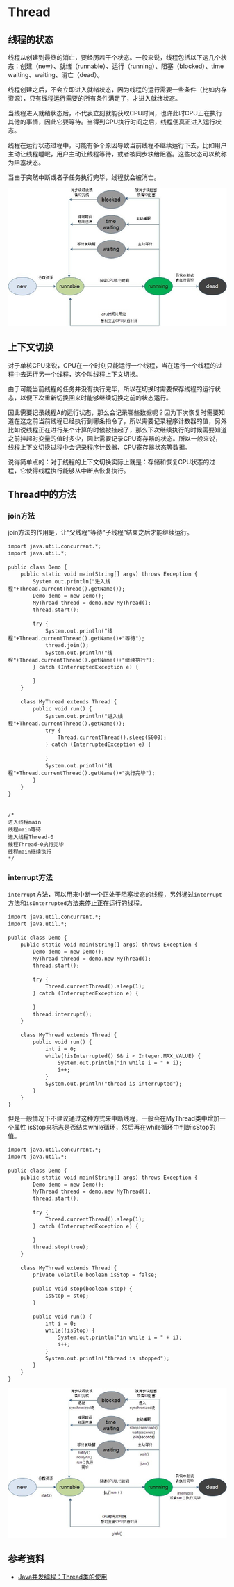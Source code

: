 # Thread

## 线程的状态

线程从创建到最终的消亡，要经历若干个状态。一般来说，线程包括以下这几个状态：创建（new）、就绪（runnable）、运行（running）、阻塞（blocked）、time waiting、waiting、消亡（dead）。

线程创建之后，不会立即进入就绪状态，因为线程的运行需要一些条件（比如内存资源），只有线程运行需要的所有条件满足了，才进入就绪状态。

当线程进入就绪状态后，不代表立刻就能获取CPU时间，也许此时CPU正在执行其他的事情，因此它要等待。当得到CPU执行时间之后，线程便真正进入运行状态。

线程在运行状态过程中，可能有多个原因导致当前线程不继续运行下去，比如用户主动让线程睡眠，用户主动让线程等待，或者被同步块给阻塞。这些状态可以统称为阻塞状态。

当由于突然中断或者子任务执行完毕，线程就会被消亡。

![](./images/thread-status-1.jpg)

## 上下文切换

对于单核CPU来说，CPU在一个时刻只能运行一个线程，当在运行一个线程的过程中去运行另一个线程，这个叫线程上下文切换。

由于可能当前线程的任务并没有执行完毕，所以在切换时需要保存线程的运行状态，以便下次重新切换回来时能够继续切换之前的状态运行。

因此需要记录线程A的运行状态，那么会记录哪些数据呢？因为下次恢复时需要知道在这之前当前线程已经执行到哪条指令了，所以需要记录程序计数器的值，另外比如说线程正在进行某个计算的时候被挂起了，那么下次继续执行的时候需要知道之前挂起时变量的值时多少，因此需要记录CPU寄存器的状态。所以一般来说，线程上下文切换过程中会记录程序计数器、CPU寄存器状态等数据。

说得简单点的：对于线程的上下文切换实际上就是：存储和恢复CPU状态的过程，它使得线程执行能够从中断点恢复执行。

## Thread中的方法

### join方法

join方法的作用是，让“父线程”等待“子线程”结束之后才能继续运行。

```
import java.util.concurrent.*;
import java.util.*;

public class Demo {
	public static void main(String[] args) throws Exception {
		System.out.println("进入线程"+Thread.currentThread().getName());
		Demo demo = new Demo();
		MyThread thread = demo.new MyThread();
		thread.start();

		try {
            System.out.println("线程"+Thread.currentThread().getName()+"等待");
            thread.join();
            System.out.println("线程"+Thread.currentThread().getName()+"继续执行");
        } catch (InterruptedException e) {
            
        }
	}

	class MyThread extends Thread {
		public void run() {
			System.out.println("进入线程"+Thread.currentThread().getName());
			try {
                Thread.currentThread().sleep(5000);
            } catch (InterruptedException e) {
                
            }
            System.out.println("线程"+Thread.currentThread().getName()+"执行完毕");
		}
	}
}


/*
进入线程main
线程main等待
进入线程Thread-0
线程Thread-0执行完毕
线程main继续执行
*/
```

### interrupt方法

`interrupt`方法，可以用来中断一个正处于阻塞状态的线程，另外通过`interrupt`方法和`isInterrupted`方法来停止正在运行的线程。

```
import java.util.concurrent.*;
import java.util.*;

public class Demo {
	public static void main(String[] args) throws Exception {
		Demo demo = new Demo();
		MyThread thread = demo.new MyThread();
		thread.start();

		try {
            Thread.currentThread().sleep(1);
        } catch (InterruptedException e) {
            
        }
        thread.interrupt();
	}

	class MyThread extends Thread {
		public void run() {
			int i = 0;
			while(!isInterrupted() && i < Integer.MAX_VALUE) {
				System.out.println("in while i = " + i);
				i++;
			}
			System.out.println("thread is interrupted");
		}
	}
}
```

但是一般情况下不建议通过这种方式来中断线程，一般会在MyThread类中增加一个属性 isStop来标志是否结束while循环，然后再在while循环中判断isStop的值。

```
import java.util.concurrent.*;
import java.util.*;

public class Demo {
	public static void main(String[] args) throws Exception {
		Demo demo = new Demo();
		MyThread thread = demo.new MyThread();
		thread.start();

		try {
            Thread.currentThread().sleep(1);
        } catch (InterruptedException e) {
            
        }
        thread.stop(true);
	}

	class MyThread extends Thread {
		private volatile boolean isStop = false;

		public void stop(boolean stop) {
			isStop = stop;
		}

		public void run() {
			int i = 0;
			while(!isStop) {
				System.out.println("in while i = " + i);
				i++;
			}
			System.out.println("thread is stopped");
		}
	}
}
```

![](./images/thread-status-2.jpg)


## 参考资料

* [Java并发编程：Thread类的使用](https://www.cnblogs.com/dolphin0520/p/3920357.html)